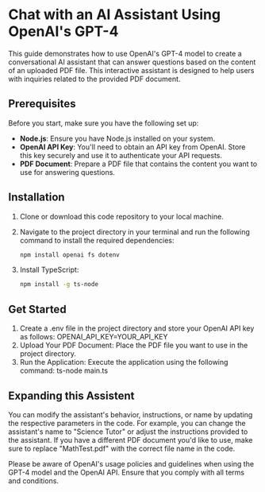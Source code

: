 # Chat with an AI Assistant Using OpenAI's GPT-4

This guide demonstrates how to use OpenAI's GPT-4 model to create a conversational AI assistant that can answer questions based on the content of an uploaded PDF file. This interactive assistant is designed to help users with inquiries related to the provided PDF document.

## Prerequisites

Before you start, make sure you have the following set up:

- **Node.js**: Ensure you have Node.js installed on your system.
- **OpenAI API Key**: You'll need to obtain an API key from OpenAI. Store this key securely and use it to authenticate your API requests.
- **PDF Document**: Prepare a PDF file that contains the content you want to use for answering questions.

## Installation

1. Clone or download this code repository to your local machine.

2. Navigate to the project directory in your terminal and run the following command to install the required dependencies:

   ```bash
   npm install openai fs dotenv

3. Install TypeScript:
    ```bash
    npm install -g ts-node 

## Get Started
1. Create a .env file in the project directory and store your OpenAI API key as follows: OPENAI_API_KEY=YOUR_API_KEY
2. Upload Your PDF Document: Place the PDF file you want to use in the project directory.
3. Run the Application: Execute the application using the following command: ts-node main.ts


## Expanding this Assistent
You can modify the assistant's behavior, instructions, or name by updating the respective parameters in the code. For example, you can change the assistant's name to "Science Tutor" or adjust the instructions provided to the assistant.
If you have a different PDF document you'd like to use, make sure to replace "MathTest.pdf" with the correct file name in the code.


Please be aware of OpenAI's usage policies and guidelines when using the GPT-4 model and the OpenAI API. Ensure that you comply with all terms and conditions.
